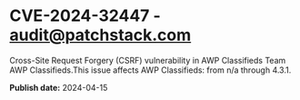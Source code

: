 # CVE-2024-32447 - audit@patchstack.com

Cross-Site Request Forgery (CSRF) vulnerability in AWP Classifieds Team AWP Classifieds.This issue affects AWP Classifieds: from n/a through 4.3.1.



**Publish date:** 2024-04-15
